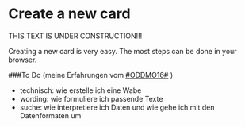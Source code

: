 # Create a new card

THIS TEXT IS UNDER CONSTRUCTION!!!

Creating a new card is very easy. 
The most steps can be done in your browser. 

###To Do
(meine Erfahrungen vom [#ODDMO16#](https://twitter.com/hashtag/oddmo16?src=hash) )
- technisch: wie erstelle ich eine Wabe
- wording: wie formuliere ich passende Texte
- suche: wie interpretiere ich Daten und wie gehe ich mit den Datenformaten um